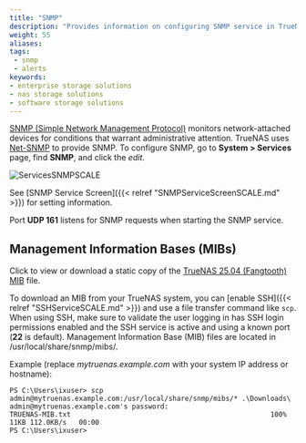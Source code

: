 ```yaml
---
title: "SNMP"
description: "Provides information on configuring SNMP service in TrueNAS."
weight: 55
aliases: 
tags:
 - snmp
 - alerts
keywords:
- enterprise storage solutions
- nas storage solutions
- software storage solutions
---
```


[SNMP (Simple Network Management Protocol)](https://tools.ietf.org/html/rfc1157) monitors network-attached devices for conditions that warrant administrative attention.
TrueNAS uses [Net-SNMP](https://sourceforge.net/projects/net-snmp/) to provide SNMP.
To configure SNMP, go to **System > Services** page, find **SNMP**, and click the <i class="material-icons" aria-hidden="true" title="Configure">edit</i>.

![ServicesSNMPSCALE](/images/SCALE/SystemSettings/SCALESNMPOptions.png "TrueNAS SNMP Service Options")

See [SNMP Service Screen]({{< relref "SNMPServiceScreenSCALE.md" >}}) for setting information.

Port **UDP 161** listens for SNMP requests when starting the SNMP service.

## Management Information Bases (MIBs)

Click to view or download a static copy of the <a href="https://www.truenas.com/docs/files/truenas-mib-fangtooth.txt">TrueNAS 25.04 (Fangtooth) MIB</a> file.

To download an MIB from your TrueNAS system, you can [enable SSH]({{< relref "SSHServiceSCALE.md" >}}) and use a file transfer command like `scp`.
When using SSH, make sure to validate the user logging in has SSH login permissions enabled and the SSH service is active and using a known port (**22** is default).
Management Information Base (MIB) files are located in <file>/usr/local/share/snmp/mibs/</file>.

Example (replace *mytruenas.example.com* with your system IP address or hostname):

```
PS C:\Users\ixuser> scp admin@mytruenas.example.com:/usr/local/share/snmp/mibs/* .\Downloads\
admin@mytruenas.example.com's password:
TRUENAS-MIB.txt                                                 100%   11KB 112.0KB/s   00:00
PS C:\Users\ixuser>
```
